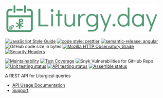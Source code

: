 ![logo](src/logo.svg)

[![JavaScript Style Guide](https://img.shields.io/badge/code_style-standard-brightgreen.svg?style=flat)](https://standardjs.com)
[![code style: prettier](https://img.shields.io/badge/code_style-prettier-ff69b4.svg?style=flat)](https://prettier.io)
[![semantic-release: angular](https://img.shields.io/badge/semantic--release-angular-e10079?logo=semantic-release)](https://github.com/semantic-release/semantic-release)
![GitHub code size in bytes](https://img.shields.io/github/languages/code-size/aensley/liturgy-day?style=flat)
[![Mozilla HTTP Observatory Grade](https://img.shields.io/mozilla-observatory/grade-score/liturgy.day?publish&style=flat)](https://observatory.mozilla.org/analyze/liturgy.day)
[![Security Headers](https://img.shields.io/security-headers?style=flat&url=https%3A%2F%2Fliturgy.day)](https://securityheaders.com/?q=liturgy.day&followRedirects=on)

[![Maintainability](https://api.codeclimate.com/v1/badges/8c22f05153c7133b5259/maintainability)](https://codeclimate.com/github/aensley/liturgy-day/maintainability)
[![Test Coverage](https://api.codeclimate.com/v1/badges/8c22f05153c7133b5259/test_coverage)](https://codeclimate.com/github/aensley/liturgy-day/test_coverage)
![Snyk Vulnerabilities for GitHub Repo](https://img.shields.io/snyk/vulnerabilities/github/aensley/liturgy-day)
[![Unit testing status](https://img.shields.io/github/workflow/status/aensley/liturgy-day/ci/main?label=ci)](https://github.com/aensley/liturgy-day/actions/workflows/ci.yml?query=branch%3Amain)
[![API testing status](https://img.shields.io/github/workflow/status/aensley/liturgy-day/integration-test/main?label=api)](https://github.com/aensley/liturgy-day/actions/workflows/integration-test.yml?query=branch%3Amain)
[![Assertible status](https://assertible.com/apis/04fecc16-3562-4972-b580-0bc9b4f81d8a/status?api_token=Lqffg4eC448DK1Zb)](https://assertible.com/dashboard#/services/04fecc16-3562-4972-b580-0bc9b4f81d8a/results)

A REST API for Liturgical queries

- [API Usage Documentation](https://liturgy.day/docs/)
- [Support](https://github.com/aensley/liturgy-day/issues/new/choose)

